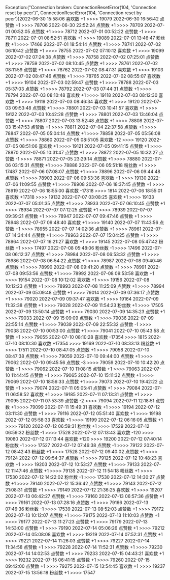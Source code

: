 Exception:("Connection broken: ConnectionResetError(104, 'Connection reset by peer')", ConnectionResetError(104, 'Connection reset by peer'))2022-06-30  15:58:06   喜欢数 +1 >>>> 19079
2022-06-30  16:56:42   点赞数 +1 >>>> 78706
2022-06-30  22:52:24   点赞数 +1 >>>> 78709
2022-07-01  00:52:05   点赞数 +1 >>>> 78712
2022-07-01  00:52:22   点赞数 -1 >>>> 78711
2022-07-01  08:52:51   喜欢数 +1 >>>> 19089
2022-07-01  13:46:47   粉丝数 +1 >>>> 17466
2022-07-01  18:54:14   点赞数 +1 >>>> 78741
2022-07-02  06:10:42   点赞数 +1 >>>> 78755
2022-07-02  07:10:12   喜欢数 +1 >>>> 19099
2022-07-02  07:24:38   点赞数 +1 >>>> 78758
2022-07-02  07:25:01   点赞数 +1 >>>> 78759
2022-07-02  08:10:45   点赞数 +1 >>>> 78761
2022-07-02  08:11:59   点赞数 +1 >>>> 78762
2022-07-02  08:47:31   喜欢数 +1 >>>> 19103
2022-07-02  08:47:46   点赞数 +1 >>>> 78765
2022-07-02  08:55:07   喜欢数 +1 >>>> 19104
2022-07-03  02:59:47   点赞数 +1 >>>> 78788
2022-07-03  05:37:03   点赞数 +1 >>>> 78792
2022-07-03  07:44:31   点赞数 +1 >>>> 78794
2022-07-03  08:10:48   喜欢数 +1 >>>> 19118
2022-07-03  08:12:30   喜欢数 +1 >>>> 19119
2022-07-03  08:46:34   喜欢数 +1 >>>> 19120
2022-07-03  09:53:48   点赞数 +1 >>>> 78801
2022-07-03  10:41:57   喜欢数 +1 >>>> 19122
2022-07-03  10:42:28   点赞数 +1 >>>> 78801
2022-07-03  13:46:04   点赞数 +1 >>>> 78807
2022-07-03  13:52:48   点赞数 +1 >>>> 78808
2022-07-03  15:47:53   点赞数 +1 >>>> 78811
2022-07-04  22:37:58   点赞数 +1 >>>> 78847
2022-07-05  05:04:14   点赞数 +1 >>>> 78858
2022-07-05  05:56:08   点赞数 +1 >>>> 78860
2022-07-05  08:51:05   喜欢数 -12 >>>> 19120
2022-07-05  08:51:06   喜欢数 +1 >>>> 19121
2022-07-05  09:41:15   点赞数 +1 >>>> 78870
2022-07-05  10:31:47   点赞数 +1 >>>> 78872
2022-07-05  10:32:27   点赞数 -1 >>>> 78871
2022-07-05  23:29:14   点赞数 +1 >>>> 78880
2022-07-06  03:15:31   点赞数 +1 >>>> 78886
2022-07-06  05:51:18   粉丝数 +1 >>>> 17487
2022-07-06  07:08:07   点赞数 +1 >>>> 78896
2022-07-06  09:44:48   点赞数 +1 >>>> 78903
2022-07-06  09:53:36   喜欢数 +1 >>>> 19130
2022-07-06  11:09:55   点赞数 +1 >>>> 78908
2022-07-06  18:37:45   点赞数 +1 >>>> 78919
2022-07-06  18:55:00   喜欢数 -17318 >>>> 1814
2022-07-06  18:55:01   喜欢数 +17318 >>>> 19132
2022-07-07  03:08:25   喜欢数 +1 >>>> 19133
2022-07-07  05:01:35   点赞数 +1 >>>> 78933
2022-07-07  06:10:45   点赞数 +1 >>>> 78934
2022-07-07  07:12:25   点赞数 +1 >>>> 78939
2022-07-07  09:39:21   点赞数 +1 >>>> 78947
2022-07-07  09:47:46   点赞数 +1 >>>> 78948
2022-07-07  09:48:40   喜欢数 +1 >>>> 19140
2022-07-07  11:43:56   点赞数 +1 >>>> 78955
2022-07-07  14:02:36   点赞数 +1 >>>> 78961
2022-07-07  14:34:44   点赞数 +1 >>>> 78963
2022-07-07  15:04:25   点赞数 +1 >>>> 78964
2022-07-07  16:21:27   喜欢数 +1 >>>> 19145
2022-07-08  05:47:42   粉丝数 +1 >>>> 17497
2022-07-08  05:48:06   粉丝数 -1 >>>> 17496
2022-07-08  06:12:37   点赞数 +1 >>>> 78984
2022-07-08  06:53:32   点赞数 +1 >>>> 78986
2022-07-08  06:54:22   点赞数 +1 >>>> 78987
2022-07-08  09:40:46   点赞数 +1 >>>> 78990
2022-07-08  09:41:20   点赞数 +1 >>>> 78991
2022-07-08  09:53:56   点赞数 +1 >>>> 78992
2022-07-08  09:53:58   喜欢数 +1 >>>> 19154
2022-07-08  10:12:02   喜欢数 +1 >>>> 19156
2022-07-08  10:12:23   点赞数 +1 >>>> 78993
2022-07-08  11:25:09   点赞数 +1 >>>> 78994
2022-07-09  05:09:48   点赞数 +1 >>>> 79014
2022-07-09  07:36:17   点赞数 +1 >>>> 79020
2022-07-09  09:37:47   喜欢数 +1 >>>> 19164
2022-07-09  11:32:38   点赞数 +1 >>>> 79028
2022-07-09  11:54:23   粉丝数 +1 >>>> 17505
2022-07-09  13:50:14   点赞数 +1 >>>> 79030
2022-07-09  14:35:23   点赞数 +1 >>>> 79033
2022-07-09  15:09:09   点赞数 +1 >>>> 79036
2022-07-09  22:55:14   点赞数 +1 >>>> 79039
2022-07-09  22:55:32   点赞数 -1 >>>> 79038
2022-07-10  00:53:00   点赞数 +1 >>>> 79041
2022-07-10  05:43:58   点赞数 +1 >>>> 79055
2022-07-10  08:10:28   喜欢数 -17354 >>>> 1815
2022-07-10  08:10:30   喜欢数 +17354 >>>> 19169
2022-07-10  08:33:13   粉丝数 +1 >>>> 17511
2022-07-10  08:47:05   点赞数 +1 >>>> 79058
2022-07-10  08:47:38   点赞数 +1 >>>> 79059
2022-07-10  09:44:00   点赞数 +1 >>>> 79062
2022-07-10  09:45:56   点赞数 -3 >>>> 79059
2022-07-10  10:42:20   点赞数 +1 >>>> 79062
2022-07-10  11:08:15   点赞数 +1 >>>> 79063
2022-07-10  11:44:45   点赞数 +1 >>>> 79065
2022-07-10  15:11:32   点赞数 +1 >>>> 79069
2022-07-10  18:56:33   点赞数 +1 >>>> 79073
2022-07-10  19:42:22   点赞数 +1 >>>> 79074
2022-07-11  05:05:41   点赞数 +1 >>>> 79084
2022-07-11  06:58:52   喜欢数 +1 >>>> 19185
2022-07-11  07:13:31   点赞数 +1 >>>> 79095
2022-07-11  07:53:39   点赞数 -2 >>>> 79094
2022-07-11  12:18:51   点赞数 +1 >>>> 79099
2022-07-11  15:49:31   喜欢数 +1 >>>> 19194
2022-07-12  03:11:30   点赞数 +1 >>>> 79116
2022-07-12  05:51:40   喜欢数 +1 >>>> 19198
2022-07-12  05:58:33   喜欢数 +1 >>>> 19199
2022-07-12  06:16:05   点赞数 +1 >>>> 79120
2022-07-12  06:59:31   粉丝数 +1 >>>> 17529
2022-07-12  06:59:32   粉丝数 -1 >>>> 17528
2022-07-12  07:13:43   喜欢数 -120 >>>> 19080
2022-07-12  07:13:44   喜欢数 +120 >>>> 19200
2022-07-12  07:40:14   粉丝数 -1 >>>> 17527
2022-07-12  07:46:38   点赞数 -1 >>>> 79122
2022-07-12  08:42:43   粉丝数 +1 >>>> 17528
2022-07-12  09:40:02   点赞数 +1 >>>> 79124
2022-07-12  09:54:37   点赞数 +1 >>>> 79125
2022-07-12  10:48:23   喜欢数 +1 >>>> 19203
2022-07-12  10:53:27   点赞数 +1 >>>> 79133
2022-07-12  11:47:46   点赞数 +1 >>>> 79135
2022-07-12  11:54:18   粉丝数 +1 >>>> 17530
2022-07-12  14:22:02   粉丝数 -1 >>>> 17530
2022-07-12  14:30:27   点赞数 +1 >>>> 79140
2022-07-12  15:36:42   点赞数 +1 >>>> 79143
2022-07-12  21:08:31   点赞数 +1 >>>> 79149
2022-07-12  21:36:25   喜欢数 +1 >>>> 19207
2022-07-13  06:42:27   点赞数 +1 >>>> 79160
2022-07-13  06:57:36   点赞数 +1 >>>> 79161
2022-07-13  07:28:16   点赞数 +1 >>>> 79166
2022-07-13  07:46:36   粉丝数 -1 >>>> 17539
2022-07-13  08:52:03   点赞数 +1 >>>> 79172
2022-07-13  10:12:07   点赞数 +1 >>>> 79175
2022-07-13  11:10:03   点赞数 +1 >>>> 79177
2022-07-13  11:27:23   点赞数 +1 >>>> 79179
2022-07-13  14:53:00   点赞数 +1 >>>> 79190
2022-07-14  05:06:26   点赞数 +1 >>>> 79212
2022-07-14  05:08:08   喜欢数 +1 >>>> 19219
2022-07-14  07:52:31   点赞数 +1 >>>> 79221
2022-07-14  11:26:03   点赞数 +1 >>>> 79227
2022-07-14  11:34:58   点赞数 +1 >>>> 79228
2022-07-14  11:52:31   点赞数 +1 >>>> 79230
2022-07-14  14:02:53   点赞数 +1 >>>> 79233
2022-07-15  04:43:21   喜欢数 +1 >>>> 19232
2022-07-15  06:41:15   点赞数 +1 >>>> 79260
2022-07-15  09:42:00   点赞数 +1 >>>> 79275
2022-07-15  13:54:45   喜欢数 +1 >>>> 19237
2022-07-15  13:56:18   粉丝数 +1 >>>> 17547
